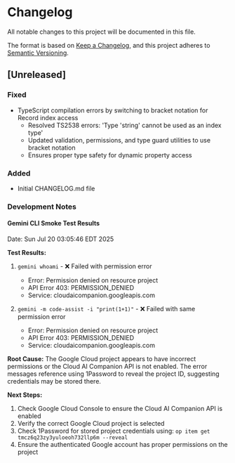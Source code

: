 # Changelog

All notable changes to this project will be documented in this file.

The format is based on [Keep a Changelog](https://keepachangelog.com/en/1.0.0/),
and this project adheres to [Semantic Versioning](https://semver.org/spec/v2.0.0.html).

## [Unreleased]

### Fixed
- TypeScript compilation errors by switching to bracket notation for Record index access
  - Resolved TS2538 errors: 'Type 'string' cannot be used as an index type'
  - Updated validation, permissions, and type guard utilities to use bracket notation
  - Ensures proper type safety for dynamic property access

### Added
- Initial CHANGELOG.md file

### Development Notes

#### Gemini CLI Smoke Test Results
Date: Sun Jul 20 03:05:46 EDT 2025

**Test Results:**
1. `gemini whoami` - ❌ Failed with permission error
   - Error: Permission denied on resource project
   - API Error 403: PERMISSION_DENIED
   - Service: cloudaicompanion.googleapis.com
   
2. `gemini -m code-assist -i "print(1+1)"` - ❌ Failed with same permission error
   - Error: Permission denied on resource project
   - API Error 403: PERMISSION_DENIED
   - Service: cloudaicompanion.googleapis.com

**Root Cause:**
The Google Cloud project appears to have incorrect permissions or the Cloud AI Companion API is not enabled. The error messages reference using 1Password to reveal the project ID, suggesting credentials may be stored there.

**Next Steps:**
1. Check Google Cloud Console to ensure the Cloud AI Companion API is enabled
2. Verify the correct Google Cloud project is selected
3. Check 1Password for stored project credentials using: `op item get tmcz6q23zy3yuloeoh732llp6m --reveal`
4. Ensure the authenticated Google account has proper permissions on the project

